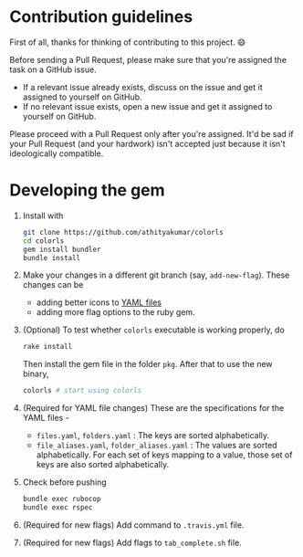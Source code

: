 # Contribution guidelines

First of all, thanks for thinking of contributing to this project. :smile:

Before sending a Pull Request, please make sure that you're assigned the task on a GitHub issue.

- If a relevant issue already exists, discuss on the issue and get it assigned to yourself on GitHub.
- If no relevant issue exists, open a new issue and get it assigned to yourself on GitHub.

Please proceed with a Pull Request only after you're assigned. It'd be sad if your Pull Request (and your hardwork) isn't accepted just because it isn't ideologically compatible.

# Developing the gem

1. Install with

   ```sh
   git clone https://github.com/athityakumar/colorls
   cd colorls
   gem install bundler
   bundle install
   ```

2. Make your changes in a different git branch (say, `add-new-flag`). These changes can be

   - adding better icons to [YAML files](dist/yaml/)
   - adding more flag options to the ruby gem.

3. (Optional) To test whether `colorls` executable is working properly, do

   ```sh
   rake install
   ```

   Then install the gem file in the folder `pkg`. After that to use the new binary,

   ```sh
   colorls # start using colorls
   ```

4. (Required for YAML file changes) These are the specifications for the YAML files -

   - `files.yaml`, `folders.yaml` : The keys are sorted alphabetically.
   - `file_aliases.yaml`, `folder_aliases.yaml` : The values are sorted alphabetically. For each set of keys mapping to a value, those set of keys are also sorted alphabetically.

5. Check before pushing

   ```sh
   bundle exec rubocop
   bundle exec rspec
   ```

6. (Required for new flags) Add command to `.travis.yml` file.

7. (Required for new flags) Add flags to `tab_complete.sh` file.
